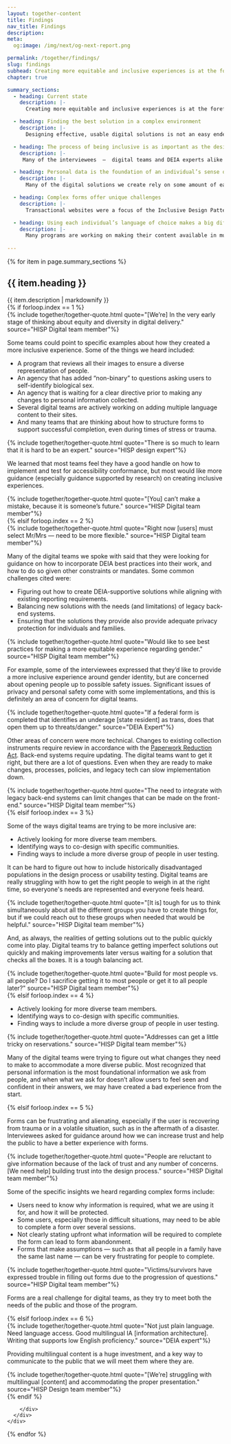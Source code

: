 ```yaml
---
layout: together-content
title: Findings
nav_title: Findings
description:
meta:
  og:image: /img/next/og-next-report.png

permalink: /together/findings/
slug: findings
subhead: Creating more equitable and inclusive experiences is at the forefront for many of our digital teams
chapter: true

summary_sections:
  - heading: Current state
    description: |-
      Creating more equitable and inclusive experiences is at the forefront for many of our digital teams. Teams are thinking about DEIA, but are generally more confident, and further along in implementing accessibility  —  the “A”  —  than in incorporating diversity, equity, and inclusion  —  the “DEI”  —  into their work. While some teams are actively looking for ways to incorporate inclusivity into their designs, others are waiting for direction. 

  - heading: Finding the best solution in a complex environment
    description: |-
      Designing effective, usable digital solutions is not an easy endeavor, and digital teams are wrestling with how to incorporate learnings about the sometimes confusing and constantly evolving DEIA space. While federal digital teams have always designed for “everyone,” there is renewed focus on ensuring that each individual feels welcome, heard, and supported in the digital experience. This is no easy task.

  - heading: The process of being inclusive is as important as the design
    description: |-
     Many of the interviewees  —  digital teams and DEIA experts alike  —  worried about the lack of diversity on design teams and as user testing participants. Design teams are often not representative of the full diversity of the potential users of the systems and experiences they are creating. Many teams are trying to figure out ways to include people with a wider range of lived experiences.

  - heading: Personal data is the foundation of an individual’s sense of self
    description: |-
      Many of the digital solutions we create rely on some amount of each user’s personal information: name, address, Social Security Number. Solutions that aren’t inclusive of everyone can be very alienating. Interviewees explained how this can play out in digital projects.

  - heading: Complex forms offer unique challenges
    description: |-
      Transactional websites were a focus of the Inclusive Design Pattern team’s work. Much of the public’s interactions with the U.S. government is through forms – both digital and paper. Forms can be really challenging for users, especially during times of stress. We heard from HISPs that complex digital forms were a serious barrier for many users, and that crafting good form experiences was a real challenge for digital teams. 

  - heading: Using each individual’s language of choice makes a big difference
    description: |-
      Many programs are working on making their content available in multiple languages, but there are lots of questions about how best to do that. As more and more programs provide content in multiple languages, how best to make people aware of the content in other languages, and to make it clear and easy for them to find and use those languages, is a real challenge. 
  
---
```


{% for item in page.summary_sections %}
  <section id="section-{{ forloop.index }}" class="together-section together-section--{{ item.title | downcase | replace: " ", "-" | remove: "’" }} {{ item.section_class }}">
    <div class="grid-container">
      <div class="grid-row">
        <div class="grid-col-12 tablet:grid-col-12">
          <div class="together-section__header">
            <h2 class="together-section__heading">{{ item.heading }}</h2>
          </div>
        </div>
        <div class="grid-col-12 tablet:grid-col-10 tablet:margin-left-auto together-section-description">
          {{ item.description | markdownify }}
        </div>
      </div>
      <div class="grid-row">
        <div class="grid-col-12">
          {% if forloop.index == 1 %}
          <div class="tablet:grid-offset-2 measure-4">
          {% include together/together-quote.html quote="[We’re] In the very early stage of thinking about equity and diversity in digital delivery." source="HISP Digital team member"%}
          <p>
            Some teams could point to specific examples about how they created a more inclusive experience. Some of the things we heard included:
          </p>
          <ul>
            <li>
              A program that reviews all their images to ensure a diverse representation of people.
            </li>
            <li>
              An agency that has added “non-binary” to questions asking users to self-identify biological sex.
            </li>
            <li>
              An agency that is waiting for a clear directive prior to making any changes to personal information collected.
            </li>
            <li>
              Several digital teams are actively working on adding multiple language content to their sites.
            </li>
            <li>
              And many teams that are thinking about how to structure forms to support successful completion, even during times of stress or trauma.
            </li>
          </ul>
          {% include together/together-quote.html quote="There is so much to learn that it is hard to be an expert." source="HISP design expert"%}
          <p>
            We learned that most teams feel they have a good handle on how to implement and test for accessibility conformance, but most would like more guidance (especially guidance supported by research) on creating inclusive experiences. 
          </p>
          {% include together/together-quote.html quote="[You] can’t make a mistake, because it is someone’s future." source="HISP Digital team member"%}
          </div>
          {% elsif forloop.index == 2 %}           
          <div class="tablet:grid-offset-2 measure-4">
            {% include together/together-quote.html quote="Right now [users] must select Mr/Mrs  —  need to be more flexible." source="HISP Digital team member"%}
            <p>
              Many of the digital teams we spoke with said that they were looking for guidance on how to incorporate DEIA best practices into their work, and how to do so given other constraints or mandates. Some common challenges cited were:
            </p>
            <ul>
              <li>
                Figuring out how to create DEIA-supportive solutions while aligning with existing reporting requirements.
              </li>
              <li>
                Balancing new solutions with the needs (and limitations) of legacy back-end systems.
              </li>
              <li>
                Ensuring that the solutions they provide also provide adequate privacy protection for individuals and families.
              </li>
            </ul>
            {% include together/together-quote.html quote="Would like to see best practices for making a more equitable experience regarding gender." source="HISP Digital team member"%}
            <p>
              For example, some of the interviewees expressed that they’d like to provide a more inclusive experience around gender identity, but are concerned about opening people up to possible safety issues. Significant issues of privacy and personal safety come with some implementations, and this is definitely an area of concern for digital teams.
            </p>
            {% include together/together-quote.html quote="If a federal form is completed that identifies an underage [state resident] as trans, does that open them up to threats/danger." source="DEIA Expert"%}
            <p>
              Other areas of concern were more technical. Changes to existing collection instruments require review in accordance with the <a href="https://pra.digital.gov/">Paperwork Reduction Act</a>. Back-end systems require updating. The digital teams want to get it right, but there are a lot of questions. Even when they are ready to make changes, processes, policies, and legacy tech can slow implementation down.
            </p>
            {% include together/together-quote.html quote="The need to integrate with legacy back-end systems can limit changes that can be made on the front-end." source="HISP Digital team member"%}
          </div> 
          {% elsif forloop.index == 3 %}
          <div class="tablet:grid-offset-2 measure-4">
            <p>
              Some of the ways digital teams are trying to be more inclusive are:
            </p>
            <ul>
              <li>
               Actively looking for more diverse team members.
              </li>
              <li>
               Identifying ways to co-design with specific communities.
              </li>
              <li>
                Finding ways to include a more diverse group of people in user testing.
              </li>
            </ul>
            <p>
              It can be hard to figure out how to include historically disadvantaged populations in the design process or usability testing. Digital teams are really struggling with how to get the right people to weigh in at the right time, so everyone's needs are represented and everyone feels heard.
            </p>
            {% include together/together-quote.html quote="[It is] tough for us to think simultaneously about all the different groups you have to create things for, but if we could reach out to these groups when needed that would be helpful." source="HISP Digital team member"%}
            <p>
              And, as always, the realities of getting solutions out to the public quickly come into play. Digital teams try to balance getting imperfect solutions out quickly and making improvements later versus waiting for a solution that checks all the boxes. It is a tough balancing act.
            </p>
            {% include together/together-quote.html quote="Build for most people vs. all people? Do I sacrifice getting it to most people or get it to all people later?" source="HISP Digital team member"%}
          </div>
          {% elsif forloop.index == 4 %}
          <div class="tablet:grid-offset-2 measure-4">
            <ul>
              <li>
               Actively looking for more diverse team members.
              </li>
              <li>
               Identifying ways to co-design with specific communities.
              </li>
              <li>
                Finding ways to include a more diverse group of people in user testing.
              </li>
            </ul>
            {% include together/together-quote.html quote="Addresses can get a little tricky on reservations." source="HISP Digital team member"%}
            <p>
              Many of the digital teams were trying to figure out what changes they need to make to accommodate a more diverse public. Most recognized that personal information is the most foundational information we ask from people, and when what we ask for doesn’t allow users to feel seen and confident in their answers, we may have created a bad experience from the start.
            </p>
          </div>
          {% elsif forloop.index == 5 %}
          <div class="tablet:grid-offset-2 measure-4">
            <p>
              Forms can be frustrating and alienating, especially if the user is recovering from trauma or in a volatile situation, such as in the aftermath of a disaster. Interviewees asked for guidance around how we can increase trust and help the public to have a better experience with forms. 
            </p>
            {% include together/together-quote.html quote="People are reluctant to give information because of the lack of trust and any number of concerns. [We need help] building trust into the design process." source="HISP Digital team member"%}
            <p>
              Some of the specific insights we heard regarding complex forms include:
            </p>
            <ul>
              <li>
               Users need to know why information is required, what we are using it for, and how it will be protected.
              </li>
              <li>
               Some users, especially those in difficult situations, may need to be able to complete a form over several sessions.
              </li>
              <li>
                Not clearly stating upfront what information will be required to complete the form can lead to form abandonment.
              </li>
              <li>
                Forms that make assumptions  —  such as that all people in a family have the same last name  —  can be very frustrating for people to complete.
              </li>
            </ul>
            {% include together/together-quote.html quote="Victims/survivors have expressed trouble in filling out forms due to the progression of questions." source="HISP Digital team member"%}
            <p>
              Forms are a real challenge for digital teams, as they try to meet both the needs of the public and those of the program. 
            </p>
          </div>
          {% elsif forloop.index == 6 %}
          <div class="tablet:grid-offset-2 measure-4">
            {% include together/together-quote.html quote="Not just plain language. Need language access. Good multilingual IA [information architecture]. Writing that supports low English proficiency." source="DEIA expert"%}
            <p>
              Providing multilingual content is a huge investment, and a key way to communicate to the public that we will meet them where they are. 
            </p>
            {% include together/together-quote.html quote="[We’re] struggling with multilingual [content] and accommodating the proper presentation." source="HISP Design team member"%}
          </div>
          {% endif %}

        </div>
      </div>
    </div>
  </section>
{% endfor %}

